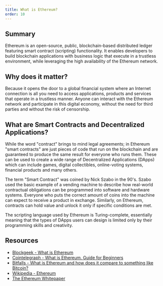 ```yaml
---
title: What is Ethereum?
order: 10
---
```


## Summary

Ethereum is an open-source, public, blockchain-based distributed ledger featuring smart contract (scripting) functionality. It enables developers to build blockchain applications with business logic that execute in a trustless environment, while leveraging the high availability of the Ethereum network.

## Why does it matter?

Because it opens the door to a global financial system where an Internet connection is all you need to access applications, products and services that operate in a trustless manner. Anyone can interact with the Ethereum network and participate in this digital economy, without the need for third parties and without the risk of censorship.

## What are Smart Contracts and Decentralized Applications?

While the word "contract" brings to mind legal agreements; in Ethereum "smart contracts" are just pieces of code that run on the blockchain and are guaranteed to produce the same result for everyone who runs them. These can be used to create a wide range of Decentralized Applications (DApps) which can include games, digital collectibles, online-voting systems, financial products and many others.

The term "Smart Contract" was coined by Nick Szabo in the 90's. Szabo used the basic example of a vending machine to describe how real-world contractual obligations can be programmed into software and hardware systems. Everyone who puts the correct amount of coins into the machine can expect to receive a product in exchange. Similarly, on Ethereum, contracts can hold value and unlock it only if specific conditions are met.

The scripting language used by Ethereum is Turing-complete, essentially meaning that the types of DApps users can design is limited only by their programming skills and creativity.

## Resources

-   [Blockgeek - What is Ethereum](https://blockgeeks.com/guides/ethereum/)
-   [Cointelegraph - What is Ethereum. Guide for Beginners](https://cointelegraph.com/ethereum-for-beginners/what-is-ethereum)
-   [Bitfalls - What is Ethereum and how does it compare to something like Bitcoin?](https://bitfalls.com/2017/09/19/what-ethereum-compare-to-bitcoin/)
-   [Wikipedia - Ethereum](https://en.wikipedia.org/wiki/Ethereum)
-   [The Ethereum Whitepaper](https://github.com/ethereum/wiki/wiki/White-Paper)
